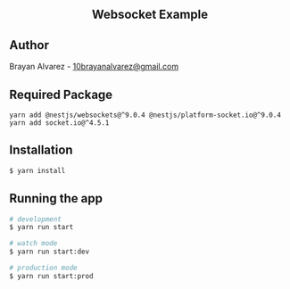 <center>
  <h2>Websocket Example</h2>
</center>

## Author
Brayan Alvarez - 10brayanalvarez@gmail.com

## Required Package
```
yarn add @nestjs/websockets@^9.0.4 @nestjs/platform-socket.io@^9.0.4
yarn add socket.io@^4.5.1
```

## Installation

```bash
$ yarn install
```

## Running the app

```bash
# development
$ yarn run start

# watch mode
$ yarn run start:dev

# production mode
$ yarn run start:prod
```